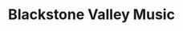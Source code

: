 ---
title: "Blackstone Valley Music"
url: /uxbridge/blackstone-valley-music/
shop: musical instrument
---